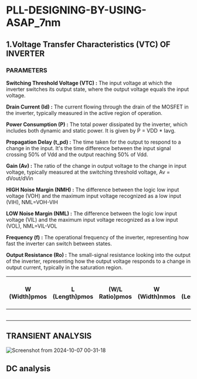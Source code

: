 # PLL-DESIGNING-BY-USING-ASAP_7nm



## 1.Voltage Transfer Characteristics (VTC) OF INVERTER
### PARAMETERS 
**Switching Threshold Voltage (VTC) :** The input voltage at which the inverter switches its output state, where the output voltage equals the input voltage.

**Drain Current (Id) :** The current flowing through the drain of the MOSFET in the inverter, typically measured in the active region of operation.

**Power Consumption (P) :** The total power dissipated by the inverter, which includes both dynamic and static power. It is given by P = VDD * Iavg.

**Propagation Delay (t_pd) :** The time taken for the output to respond to a change in the input. It's the time difference between the input signal crossing 50% of Vdd and the output reaching 50% of Vdd.

**Gain (Av) :** The ratio of the change in output voltage to the change in input voltage, typically measured at the switching threshold voltage, Av = dVout/dVin 

**HIGH Noise Margin (NMH) :** The difference between the logic low input voltage (VOH) and the maximum input voltage recognized as a low input (VIH), NML=VOH-VIH

**LOW Noise Margin (NML) :** The difference between the logic low input voltage (VIL) and the maximum input voltage recognized as a low input (VOL), NML=VIL-VOL

**Frequency (f) :** The operational frequency of the inverter, representing how fast the inverter can switch between states.

**Output Resistance (Ro) :** The small-signal resistance looking into the output of the inverter, representing how the output voltage responds to a change in output current, typically in the saturation region.

| W (Width)pmos | L (Length)pmos |  (W/L Ratio)pmos |  W (Width)nmos |L (Length)nmos |(W/L Ratio)nmos| Switching Threshold Voltage (VTC) | Drain Current (Id) (uA) | Power Consumption (P) | Propagation Delay (t_pd) (ps) | Gain (Av) | Output Resistance (Ro) |
|------|------|------------------------------------|-------------------------|-----------------------|-------------------------------|-----------|------------------------|--------------------|--------------|--------------------|-----------|
|    |    |                                |                       |                    |                            |         |                     |                     |                    |                        |          |
|    |    |                                |                       |                    |                            |         |                     |                     |                    |                           |              |
|    |    |                                |                       |                    |                            |         |                     |                     |                    |                             |             |
|    |    |                                |                       |                    |                            |         |                     |                     |                    |                            |         |
|    |    |                                |                       |                    |                            |         |                     |                     |                    |                       |               |


## TRANSIENT ANALYSIS

![Screenshot from 2024-10-07 00-31-18](https://github.com/user-attachments/assets/0b782a1b-c7d7-4cf1-9e76-a67e3a6a9bb8)

## DC analysis
